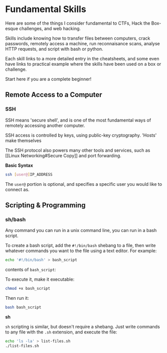 # Fundamental Skills
Here are some of the things I consider fundamental to CTFs, Hack the Box-esque challenges, and web hacking.

Skills include knowing how to transfer files between computers, crack passwords, remotely access a machine, run reconnaisance scans, analyse HTTP requests, and script with bash or python.

Each skill links to a more detailed entry in the cheatsheets, and some even have links to practical example where the skills have been used on a box or challenge.

Start here if you are a complete beginner!

## Remote Access to a Computer

### SSH

SSH means 'secure shell', and is one of the most fundamental ways of remotely accessing another computer.

SSH access is controlled by keys, using public-key cryptography. 'Hosts' make themselves

The SSH protocol also powers many other tools and services, such as [[Linux Networking#Secure Copy]] and port forwarding.

**Basic Syntax**

```bash
ssh [user@]IP_ADDRESS
```

The `user@` portion is optional, and specifies a specific user you would like to connect as.

## Scripting & Programming

### sh/bash

Any command you can run in a unix command line, you can run in a bash script.

To create a bash script, add the `#!/bin/bash` shebang to a file, then write whatever commands you want to the file using a text editor. For example:

```bash
echo '#!/bin/bash' > bash_script
```

contents of `bash_script`:

To execute it, make it executable:

```bash
chmod +x bash_script
```

Then run it:

```bash
bash bash_script
```

**sh**

`sh` scripting is similar, but doesn't require a shebang. Just write commands to any file with the `.sh` extension, and execute the file:

```bash
echo 'ls -la' > list-files.sh
./list-files.sh
```